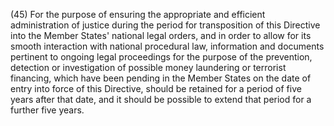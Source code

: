 (45) For the purpose of ensuring the appropriate and efficient administration of justice during the period for transposition of this Directive into the Member States' national legal orders, and in order to allow for its smooth interaction with national procedural law, information and documents pertinent to ongoing legal proceedings for the purpose of the prevention, detection or investigation of possible money laundering or terrorist financing, which have been pending in the Member States on the date of entry into force of this Directive, should be retained for a period of five years after that date, and it should be possible to extend that period for a further five years.
